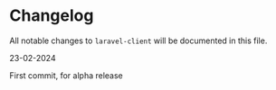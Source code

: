 # Changelog

All notable changes to `laravel-client` will be documented in this file.

23-02-2024

First commit, for alpha release
